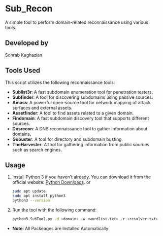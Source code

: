 # Sub_Recon

A simple tool to perform domain-related reconnaissance using various tools.

## Developed by
Sohrab Kaghazian

## Tools Used
This script utilizes the following reconnaissance tools:

- **Sublist3r**: A fast subdomain enumeration tool for penetration testers.
- **Subfinder**: A tool for discovering subdomains using passive sources.
- **Amass**: A powerful open-source tool for network mapping of attack surfaces and external assets.
- **Assetfinder**: A tool to find assets related to a given domain.
- **Findomain**: A fast subdomain discovery tool that supports different sources.
- **Dnsrecon**: A DNS reconnaissance tool to gather information about domains.
- **Gobuster**: A tool for directory and subdomain busting.
- **TheHarvester**: A tool for gathering information from public sources such as search engines.

## Usage

1. Install Python 3 if you haven't already. You can download it from the official website: [Python Downloads](https://www.python.org/downloads/).
   or
   ```bash
   sudo apt update
   sudo apt install python3
   python3 --version

3. Run the tool with the following command:

   ```bash
   python3 SubTool.py -d <domain> -w <wordlist.txt> -r <resolver.txt>

- **Note**: All Packeages are Installed Automatically

